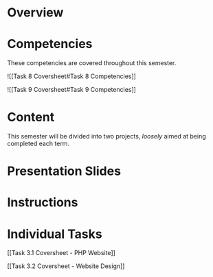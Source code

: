 # Overview



# Competencies
These competencies are covered throughout this semester.

![[Task 8 Coversheet#Task 8 Competencies]]

![[Task 9 Coversheet#Task 9 Competencies]]

# Content
This semester will be divided into two projects, *loosely* aimed at being completed each term.


# Presentation Slides


# Instructions



# Individual Tasks

[[Task 3.1 Coversheet - PHP Website]]

[[Task 3.2 Coversheet - Website Design]]



